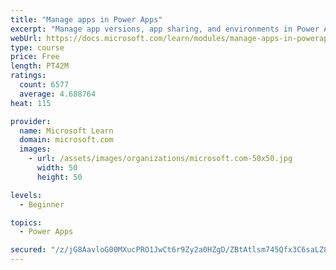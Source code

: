 ```yaml
---
title: "Manage apps in Power Apps"
excerpt: "Manage app versions, app sharing, and environments in Power Apps."
webUrl: https://docs.microsoft.com/learn/modules/manage-apps-in-powerapps/
type: course
price: Free
length: PT42M
ratings:
  count: 6577
  average: 4.688764
heat: 115

provider:
  name: Microsoft Learn
  domain: microsoft.com
  images:
    - url: /assets/images/organizations/microsoft.com-50x50.jpg
      width: 50
      height: 50

levels:
  - Beginner

topics:
  - Power Apps

secured: "/z/jG8AavloG00MXucPRO1JwCt6r9Zy2a0HZgD/ZBtAtlsm745Qfx3C6saLZ8378+8aDbMI3SJWTAwl1CBpTEp/eM1IcpcuFqbKD1rV37tkjni576dyVb6Ve5h7yHD0x2nMSqphhvXzK9mx0zt7gmf1XLThJjmb4hJ7n62433z3c6EueuHwToRXgkfTyISLg58PNNGWXxrwtYrV50Fbv/FRW4m+UOlpeIrlhUYSK+4KUNW8kKQNfZuH0vS3Ne/3nqfmVbqKSVpti5cra0MLZtB9ZJ9SLr1QxYnvTnnGUa72XTKTfl/82aV5Cee59jX5d4TXsaU9OepPsRmF0g2nEMLmXfx+v9ApMHnJK5gSM5SY4pSY6q6/0+qoun5uLKb+1qVyddLy+MYZcReQqvo+OuS/Lmrlu6IjZfZMiQLDOmPs=;uHWRofPt0JAu0JHJp+5A+A=="
---
```


